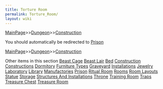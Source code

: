 ```yaml
---
title: Torture Room
permalink: Torture_Room/
layout: wiki
---
```


[MainPage](/keeperrl_wiki/ "wikilink")>>[Dungeon](/keeperrl_wiki/Dungeon "wikilink")>>[Construction](/keeperrl_wiki/Construction "wikilink")

You should automatically be redirected to [Prison](/keeperrl_wiki/Prison/)

[MainPage](/keeperrl_wiki/ "wikilink")>>[Dungeon](/keeperrl_wiki/Dungeon "wikilink")>>[Construction](/keeperrl_wiki/Construction "wikilink")

Other items in this section
    [Beast Cage](/keeperrl_wiki/Beast_Cage "wikilink")
    [Beast Lair](/keeperrl_wiki/Beast_Lair "wikilink")
    [Bed](/keeperrl_wiki/Bed "wikilink")
    [Construction](/keeperrl_wiki/Construction "wikilink")
    [Constructions](/keeperrl_wiki/Constructions "wikilink")
    [Dormitory](/keeperrl_wiki/Dormitory "wikilink")
    [Furniture Types](/keeperrl_wiki/Furniture_Types "wikilink")
    [Graveyard](/keeperrl_wiki/Graveyard "wikilink")
    [Installations](/keeperrl_wiki/Installations "wikilink")
    [Jewelry](/keeperrl_wiki/Jewelry "wikilink")
    [Laboratory](/keeperrl_wiki/Laboratory "wikilink")
    [Library](/keeperrl_wiki/Library "wikilink")
    [Manufactories](/keeperrl_wiki/Manufactories "wikilink")
    [Prison](/keeperrl_wiki/Prison "wikilink")
    [Ritual Room](/keeperrl_wiki/Ritual_Room "wikilink")
    [Rooms](/keeperrl_wiki/Rooms "wikilink")
    [Room Layouts](/keeperrl_wiki/Room_Layouts "wikilink")
    [Statue](/keeperrl_wiki/Statue "wikilink")
    [Storage](/keeperrl_wiki/Storage "wikilink")
    [Structures And Installations](/keeperrl_wiki/Structures_And_Installations "wikilink")
    [Throne](/keeperrl_wiki/Throne "wikilink")
    [Training Room](/keeperrl_wiki/Training_Room "wikilink")
    [Traps](/keeperrl_wiki/Traps "wikilink")
    [Treasure Chest](/keeperrl_wiki/Treasure_Chest "wikilink")
    [Treasure Room](/keeperrl_wiki/Treasure_Room "wikilink")
